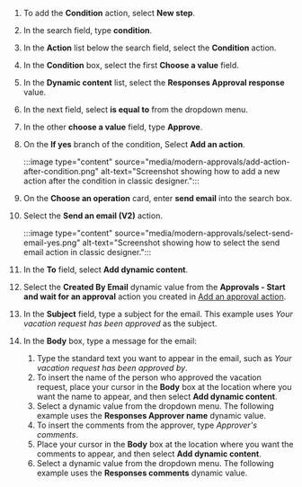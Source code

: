 1. To add the **Condition** action, select **New step**.
1. In the search field, type **condition**.
1. In the **Action** list below the search field, select the **Condition** action.
1. In the **Condition** box, select the first **Choose a value** field.
1. In the **Dynamic content** list, select the **Responses Approval response** value.
1. In the next field, select **is equal to** from the dropdown menu.
1. In the other **choose a value** field, type **Approve**.
1. On the **If yes** branch of the condition, Select **Add an action**.

    :::image type="content" source="media/modern-approvals/add-action-after-condition.png" alt-text="Screenshot showing how to add a new action after the condition in classic designer.":::

1. On the **Choose an operation** card, enter **send email** into the search box.
1. Select the **Send an email (V2)** action.

    :::image type="content" source="media/modern-approvals/select-send-email-yes.png" alt-text="Screenshot showing how to select the send email action in classic designer.":::

1. In the **To** field, select **Add dynamic content**.
1. Select the **Created By Email** dynamic value from the **Approvals - Start and wait for an approval** action you created in [Add an approval action](../modern-approvals.md#add-an-approval-action).
1. In the **Subject** field, type a subject for the email. This example uses *Your vacation request has been approved* as the subject.
1. In the **Body** box, type a message for the email:
    1. Type the standard text you want to appear in the email, such as *Your vacation request has been approved by*.
    1. To insert the name of the person who approved the vacation request, place your cursor in the **Body** box at the location where you want the name to appear, and then select **Add dynamic content**.
    1. Select a dynamic value from the dropdown menu. The following example uses the **Responses Approver name** dynamic value.
    1. To insert the comments from the approver, type *Approver's comments*.
    1. Place your cursor in the **Body** box at the location where you want the comments to appear, and then select **Add dynamic content**.
    1. Select a dynamic value from the dropdown menu. The following example uses the **Responses comments** dynamic value.

